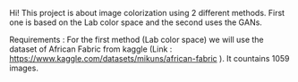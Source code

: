 Hi! 
This project is about image colorization using 2 different methods. 
First one is based on the Lab color space and the second uses the GANs.

Requirements : 
For the first method (Lab color space) we will use the dataset of African Fabric from kaggle (Link : https://www.kaggle.com/datasets/mikuns/african-fabric ).
It countains 1059 images.
